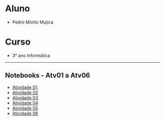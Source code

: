 # Aluno
* Pedro Miotto Mujica 

# Curso
* 3° ano Informática 

<hr>

## Notebooks - Atv01 a Atv06

* [Atividade 01](https://github.com/pedromujica1/POO-OrientadaObjetos/tree/main/Atividades/Atv01).
* [Atividade 02](https://github.com/pedromujica1/POO-OrientadaObjetos/tree/main/Atividades/Atv02)
* [Atividade 03](https://github.com/pedromujica1/POO-OrientadaObjetos/tree/main/Atividades/Atv03)
* [Atividade 04](https://github.com/pedromujica1/POO-OrientadaObjetos/tree/main/Atividades/Atv04)
* [Atividade 05](https://github.com/pedromujica1/POO-OrientadaObjetos/tree/main/Atividades/Atv05)
* [Atividade 06](https://github.com/pedromujica1/POO-OrientadaObjetos/tree/main/Atividades/Atv06)

